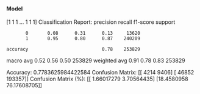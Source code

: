 #### Model
[1 1 1 ... 1 1 1]
Classification Report:
              precision    recall  f1-score   support

           0       0.08      0.31      0.13     13620
           1       0.95      0.80      0.87    240209

    accuracy                           0.78    253829
   macro avg       0.52      0.56      0.50    253829
weighted avg       0.91      0.78      0.83    253829

Accuracy: 0.7783625984422584
Confusion Matrix:
[[  4214   9406]
 [ 46852 193357]]
Confusion Matrix (%):
[[ 1.66017279  3.70564435]
 [18.4580958  76.17608705]]
